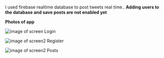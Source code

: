 I used firebase realtime database to post tweets real time..
**Adding users to the database and save posts are not enabled yet**

**Photos of app**

![image of screen](https://github.com/react-native-bootcamp/week-5-restaurant-app-eylem-gokdemir-serdar-bedir/blob/master/src/assets/Login.jpeg)
Login


![image of screen2](https://github.com/react-native-bootcamp/week-5-restaurant-app-eylem-gokdemir-serdar-bedir/blob/master/src/assets/Register.jpeg)
Register

![image of screen2](https://github.com/react-native-bootcamp/week-5-restaurant-app-eylem-gokdemir-serdar-bedir/blob/master/src/assets/Post.jpeg)
Posts
